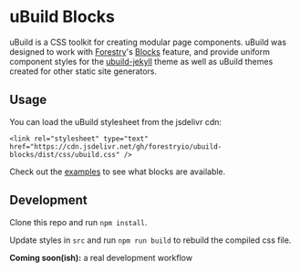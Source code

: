 # uBuild Blocks

uBuild is a CSS toolkit for creating modular page components. uBuild was designed to work with [Forestry]()'s [Blocks]() feature, and
 provide uniform component styles for the [ubuild-jekyll]() theme as well as uBuild themes created for other static site generators.

## Usage

You can load the uBuild stylesheet from the jsdelivr cdn:

```
<link rel="stylesheet" type="text" href="https://cdn.jsdelivr.net/gh/forestryio/ubuild-blocks/dist/css/ubuild.css" />
```

Check out the [examples](https://github.com/forestryio/ubuild-blocks/tree/master/examples) to see what blocks are available.

## Development

Clone this repo and run `npm install`.

Update styles in `src` and run `npm run build` to rebuild the compiled css file.

**Coming soon(ish):** a real development workflow